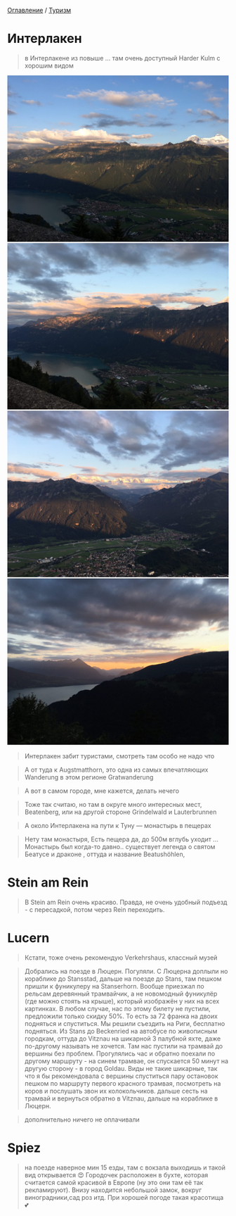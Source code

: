 [Оглавление](/README.md) / [Туризм](/inbox/Туризм.md)

# Интерлакен
> в Интерлакене из повыше ... там очень доступный Harder Kulm с хорошим видом

![Harder Kulm](../img/tourist/harder_kulm_01.jpg)
![Harder Kulm](../img/tourist/harder_kulm_02.jpg)
![Harder Kulm](../img/tourist/harder_kulm_03.jpg)
![Harder Kulm](../img/tourist/harder_kulm_04.jpg)
> Интерлакен забит туристами, смотреть там особо не надо что

> А от туда к Augstmatthorn, это одна из самых впечатляющих Wanderung в этом регионе Gratwanderung

> А вот в самом городе, мне кажется, делать нечего

> Тоже так считаю, но там в округе много интересных мест, Beatenberg, или на другой стороне Grindelwald и Lauterbrunnen

> А около Интерлакена на пути к Туну — монастырь в пещерах

> Нету там монастыря, Есть пещера да, до 500м вглубь уходит ... Монастырь был когда-то давно.. существует легенда  о святом Беатусе и драконе , оттуда и название Beatushöhlen,

# Stein am Rein
> В Stein am Rein очень красиво. Правда, не очень удобный подъезд - с пересадкой, потом через Rein переходить.

# Lucern
> Кстати, тоже очень рекомендую Verkehrshaus, классный музей

> Добрались на поезде в Люцерн. Погуляли. С Люцерна доплыли но кораблике до Stansstad, дальше на поезде до Stans, там пешком пришли к фуникулеру на Stanserhorn. Вообще приезжал по рельсам деревянный трамвайчик, а не новомодный фуникулёр (где можно стоять на крыше), который изображён у них на всех картинках.
В любом случае, нас по этому билету не пустили, предложили только скидку 50%. То есть за 72 франка на двоих подняться и спуститься. 
Мы решили съездить на Риги, бесплатно подняться. Из Stans до Beckenried  на автобусе по живописным городкам, оттуда до Vitznau на шикарной 3 палубной яхте, даже по-другому называть не хочется. Там нас пустили на трамвай до вершины без проблем. Прогулялись час и обратно поехали по другому маршруту - на синем трамвае, он спускается 50 минут на другую сторону - в город Goldau. Виды не такие шикарные, так что я бы рекомендовала с вершины спуститься пару остановок пешком по маршруту первого красного трамвая, посмотреть на коров и послушать звон их колокольчиков. дальше сесть на трамвай и вернуться обратно в Vitznau, дальше на кораблике в Люцерн.

> дополнительно ничего не оплачивали

# Spiez
> на поезде наверное мин 15 езды, там с вокзала выходишь и такой вид открывается 😍 Городочек расположен в бухте, которая считается самой красивой в Европе (ну это они там её так рекламируют). Внизу находится  небольшой замок, вокруг виноградники,сад роз итд. 
При хорошей погоде такая красотища 💕